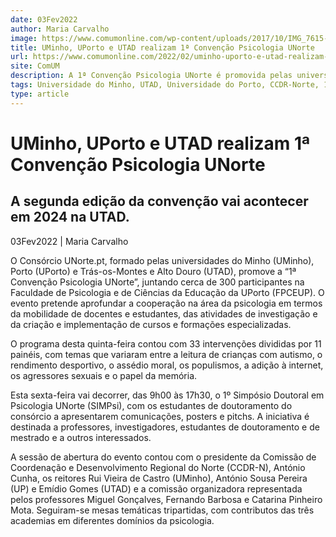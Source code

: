 ```yaml
---
date: 03Fev2022
author: Maria Carvalho
image: https://www.comumonline.com/wp-content/uploads/2017/10/IMG_7615-1500x1000.jpg
title: UMinho, UPorto e UTAD realizam 1ª Convenção Psicologia UNorte
url: https://www.comumonline.com/2022/02/uminho-uporto-e-utad-realizam-1a-convencao-psicologia-unorte/
site: ComUM
description: A 1ª Convenção Psicologia UNorte é promovida pelas universidades do Minho (UMinho), Porto (UPorto) e Trás-os-Montes e Alto Douro (UTAD).
tags: Universidade do Minho, UTAD, Universidade do Porto, CCDR-Norte, 1ª convenção de psicologia UNorte, 1º Simpósio Doutoral em Psicologia UNorte, FPCEUP
type: article
---
```



# UMinho, UPorto e UTAD realizam 1ª Convenção Psicologia UNorte

## A segunda edição da convenção vai acontecer em 2024 na UTAD.

03Fev2022 | Maria Carvalho

O Consórcio UNorte.pt, formado pelas universidades do Minho (UMinho), Porto (UPorto) e Trás-os-Montes e Alto Douro (UTAD), promove a “1ª Convenção Psicologia UNorte”, juntando cerca de 300 participantes na Faculdade de Psicologia e de Ciências da Educação da UPorto (FPCEUP). O evento pretende aprofundar a cooperação na área da psicologia em termos da mobilidade de docentes e estudantes, das atividades de investigação e da criação e implementação de cursos e formações especializadas.

O programa desta quinta-feira contou com 33 intervenções divididas por 11 painéis, com temas que variaram entre a leitura de crianças com autismo, o rendimento desportivo, o assédio moral, os populismos, a adição à internet, os agressores sexuais e o papel da memória.

Esta sexta-feira vai decorrer, das 9h00 às 17h30, o 1º Simpósio Doutoral em Psicologia UNorte (SIMPsi), com os estudantes de doutoramento do consórcio a apresentarem comunicações, posters e pitchs. A iniciativa é destinada a professores, investigadores, estudantes de doutoramento e de mestrado e a outros interessados.

A sessão de abertura do evento contou com o presidente da Comissão de Coordenação e Desenvolvimento Regional do Norte (CCDR-N), António Cunha, os reitores Rui Vieira de Castro (UMinho), António Sousa Pereira (UP) e Emídio Gomes (UTAD) e a comissão organizadora representada pelos professores Miguel Gonçalves, Fernando Barbosa e Catarina Pinheiro Mota. Seguiram-se mesas temáticas tripartidas, com contributos das três academias em diferentes domínios da psicologia.

